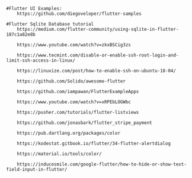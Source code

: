     #Flutter UI Examples:
        https://github.com/diegoveloper/flutter-samples
    
    #Flutter Sqlite Database tutorial
        https://medium.com/flutter-community/using-sqlite-in-flutter-187c1a82e8b

        https://www.youtube.com/watch?v=zkxBSCig3zs

        https://www.tecmint.com/disable-or-enable-ssh-root-login-and-limit-ssh-access-in-linux/

        https://linuxize.com/post/how-to-enable-ssh-on-ubuntu-18-04/

        https://github.com/Solido/awesome-flutter

        https://github.com/iampawan/FlutterExampleApps

        https://www.youtube.com/watch?v=xRPEbLOGWbc

        https://pusher.com/tutorials/flutter-listviews

        https://github.com/jonasbark/flutter_stripe_payment
        
        https://pub.dartlang.org/packages/color

        https://kodestat.gitbook.io/flutter/34-flutter-alertdialog

        https://material.io/tools/color/

        https://inducesmile.com/google-flutter/how-to-hide-or-show-text-field-input-in-flutter/
    